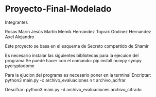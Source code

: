 # Proyecto-Final-Modelado

Integrantes 

Rosas Marín Jesús Martín 
Memik Hernández Toprak 
Godinez Hernandez Axel Alejandro

Este proyecto se basa en el esquema de Secreto compartido de Shamir

Es necesario instalar las siguientes bibliotecas para la ejecuion del programa
Se puede hacer con el comando: 
pip install numpy sympy pycryptodome

Para la ejucion del programa es necesario poner en la terminal
Encriptar:
python3 main.py -c archivo_evaluaciones n t archivo_acifrar

Descifrar:
python3 main.py -d archivo_evaluaciones archivo_cifrado
